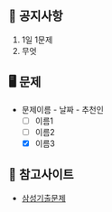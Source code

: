 ## 📜 공지사항
1. 1일 1문제
2. 무엇

## 🖥 문제
* 문제이름 - 날짜 - 추천인
  * [ ] 이름1
  * [ ] 이름2
  * [x] 이름3 

## 📌 참고사이트
* [삼성기출문제](https://www.acmicpc.net/workbook/view/1152)
